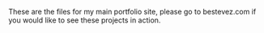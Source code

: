 These are the files for my main portfolio site, please go to bestevez.com if you would like to see these projects in action.

